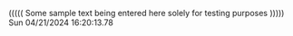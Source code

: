 ((((( Some sample text being entered here solely for testing purposes ))))) Sun 04/21/2024 16:20:13.78
